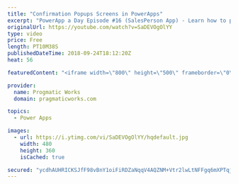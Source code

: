 ```yaml
---
title: "Confirmation Popups Screens in PowerApps"
excerpt: "PowerApp a Day Episode #16 (SalesPerson App) - Learn how to present your users with popup screens to confirm a harmful action.   Power App Training: https://pragmaticworks.com/Training/On-Demand-Training/Introduction-to-Powerapps  Adding spinners to our application: https://www.youtube.com/watch?v=YfYf-AkY1P8"
originalUrl: https://youtube.com/watch?v=SaDEVOgOlYY
type: video
price: Free
length: PT10M38S
publishedDateTime: 2018-09-24T18:12:20Z
heat: 56

featuredContent: "<iframe width=\"800\" height=\"500\" frameborder=\"0\" src=\"https://www.youtube.com/embed/SaDEVOgOlYY\" allow=\"accelerometer; autoplay; encrypted-media; gyroscope; picture-in-picture\" allowfullscreen></iframe>"

provider:
  name: Progmatic Works
  domain: pragmaticworks.com

topics:
  - Power Apps

images:
  - url: https://i.ytimg.com/vi/SaDEVOgOlYY/hqdefault.jpg
    width: 480
    height: 360
    isCached: true

secured: "ycdhAUHRICKSJfF98vBnY1oiFiRDZaNqqV4AQZNM+Vtr2lwLtNFFgq6mXPTqj34KXBAUKvrTdSJa/+RwmcyCoSBZQeTIIdvhD3A30ha0Psoy9GSDM1hPhY5XsQoqi1DxwX1KYxdpYpTjcIh9XjFm6GgODGK/F0WOp+Hkk/YhI6eBGW+4P1tZszOmMpMiNv7DY9PeV+AtkhoJWSwLylBOBzHsR1Z0iQJXeDRDbNufWFWFwTuU7pfpaJIx7ateLdZynyiRexchQNW77a3+zn2DkGeqfxP6azb9mqMEeeDbZQIKXEAqRUKyyhjSb7oC9HCOqIMM03hyEWztnDWv9PM87wB+VIcodiq1+uj+YMxfQko3UHR4arF9QwVFmXXwh92Do5IMFzy6EYhLXCereRxgCIBfVLb8YoTZ2QD77VNsuNs=;eNqmmWxA4LGsdzmBioNh9g=="
---
```



